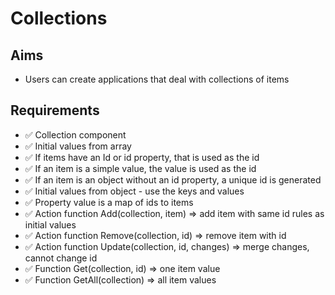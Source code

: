Collections
===========

Aims
----

- Users can create applications that deal with collections of items

Requirements
------------

- ✅ Collection component
- ✅ Initial values from array
- ✅ If items have an Id or id property, that is used as the id
- ✅ If an item is a simple value, the value is used as the id
- ✅ If an item is an object without an id property, a unique id is generated
- ✅ Initial values from object - use the keys and values
- ✅ Property value is a map of ids to items
- ✅ Action function Add(collection, item) => add item with same id rules as initial values
- ✅ Action function Remove(collection, id) => remove item with id
- ✅ Action function Update(collection, id, changes) => merge changes, cannot change id
- ✅ Function Get(collection, id)  => one item value
- ✅ Function GetAll(collection) => all item values

